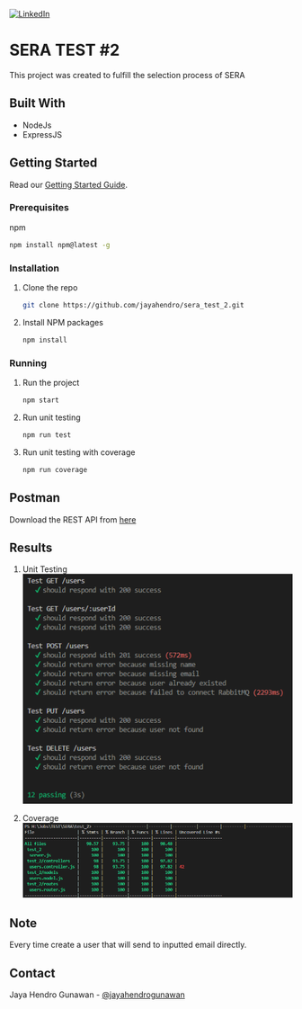 [![LinkedIn][linkedin-shield]][linkedin-url]

# SERA TEST #2
This project was created to fulfill the selection process of SERA

## Built With
- NodeJs
- ExpressJS

<!-- GETTING STARTED -->

## Getting Started

Read our [Getting Started Guide](https://github.com/jayahendro/sera_test_2#getting-started).

### Prerequisites

npm
  ```sh
  npm install npm@latest -g
  ```

### Installation

1. Clone the repo
   ```sh
   git clone https://github.com/jayahendro/sera_test_2.git
   ```
2. Install NPM packages
   ```sh
   npm install
   ```

### Running

1. Run the project
   ```sh
   npm start
   ```
2. Run unit testing
   ```sh
   npm run test
   ```
3. Run unit testing with coverage
   ```sh
   npm run coverage
   ```

## Postman
Download the REST API from [here][postman-url]

## Results
1. Unit Testing<br>
   ![Unit Test][unit-test]

2. Coverage<br>
   ![Coverage Code][coverage-code]

## Note
   Every time create a user that will send to inputted email directly.

## Contact
Jaya Hendro Gunawan - [@jayahendrogunawan][instagram-url]

[linkedin-shield]: https://img.shields.io/badge/-LinkedIn-black.svg?style=for-the-badge&logo=linkedin&colorB=555
[linkedin-url]: https://www.linkedin.com/in/jayahendro/
[instagram-url]: https://www.instagram.com/jayahendrogunawan/
[unit-test]: ./img/unit_test.png
[coverage-code]: ./img/coverage_code.png
[postman-url]: https://www.postman.com/jayahendro/workspace/test/collection/5752879-fbb23edd-0b7a-4b9d-bb13-0bdb785b7356?action=share&creator=5752879
